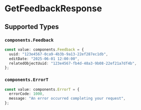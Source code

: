 # GetFeedbackResponse


## Supported Types

### `components.Feedback`

```typescript
const value: components.Feedback = {
  uuid: "123e4567-0ca9-4b3b-9a13-22ef287ec1db",
  editDate: "2025-06-01 12:00:00",
  relatedObjectUuid: "123e4567-fb4d-48a3-9b08-22ef21a7df4b",
};
```

### `components.ErrorT`

```typescript
const value: components.ErrorT = {
  errorCode: 1000,
  message: "An error occurred completing your request",
};
```

